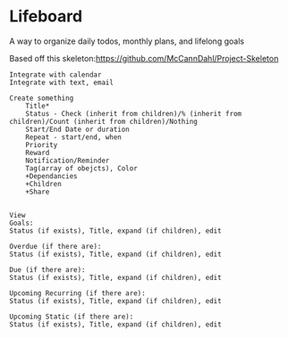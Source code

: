 # Lifeboard
A way to organize daily todos, monthly plans, and lifelong goals

Based off this skeleton:https://github.com/McCannDahl/Project-Skeleton

```
Integrate with calendar
Integrate with text, email

Create something
	Title*
	Status - Check (inherit from children)/% (inherit from children)/Count (inherit from children)/Nothing
	Start/End Date or duration
	Repeat - start/end, when
	Priority
	Reward
	Notification/Reminder
	Tag(array of obejcts), Color
	+Dependancies
	+Children
	+Share
	

View
Goals:
Status (if exists), Title, expand (if children), edit

Overdue (if there are):
Status (if exists), Title, expand (if children), edit

Due (if there are):
Status (if exists), Title, expand (if children), edit

Upcoming Recurring (if there are):
Status (if exists), Title, expand (if children), edit

Upcoming Static (if there are):
Status (if exists), Title, expand (if children), edit

```

